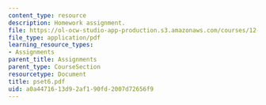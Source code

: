 ```yaml
---
content_type: resource
description: Homework assignment.
file: https://ol-ocw-studio-app-production.s3.amazonaws.com/courses/12-800-fluid-dynamics-of-the-atmosphere-and-ocean-fall-2004/a0a4471613d92af190fd2007d72656f9_pset6.pdf
file_type: application/pdf
learning_resource_types:
- Assignments
parent_title: Assignments
parent_type: CourseSection
resourcetype: Document
title: pset6.pdf
uid: a0a44716-13d9-2af1-90fd-2007d72656f9
---
```

